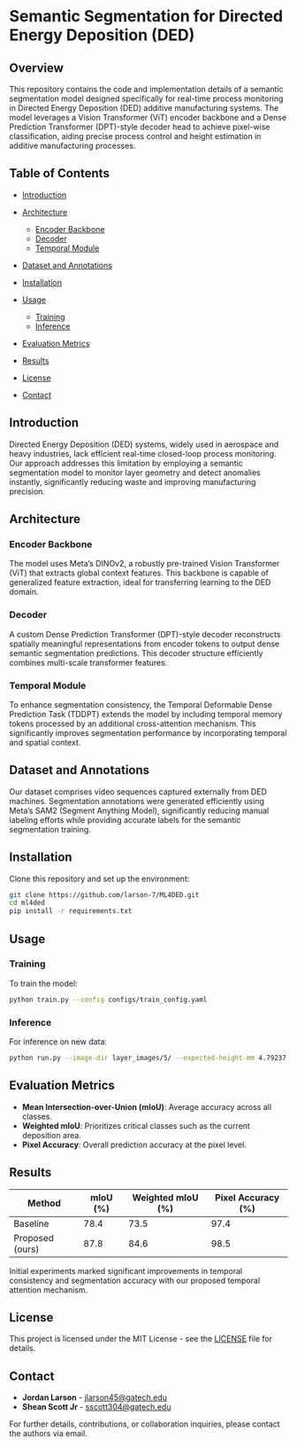 # Semantic Segmentation for Directed Energy Deposition (DED)

## Overview

This repository contains the code and implementation details of a semantic segmentation model designed specifically for real-time process monitoring in Directed Energy Deposition (DED) additive manufacturing systems. The model leverages a Vision Transformer (ViT) encoder backbone and a Dense Prediction Transformer (DPT)-style decoder head to achieve pixel-wise classification, aiding precise process control and height estimation in additive manufacturing processes.

## Table of Contents

* [Introduction](#introduction)
* [Architecture](#architecture)

  * [Encoder Backbone](#encoder-backbone)
  * [Decoder](#decoder)
  * [Temporal Module](#temporal-module)
* [Dataset and Annotations](#dataset-and-annotations)
* [Installation](#installation)
* [Usage](#usage)

  * [Training](#training)
  * [Inference](#inference)
* [Evaluation Metrics](#evaluation-metrics)
* [Results](#results)
* [License](#license)
* [Contact](#contact)

## Introduction

Directed Energy Deposition (DED) systems, widely used in aerospace and heavy industries, lack efficient real-time closed-loop process monitoring. Our approach addresses this limitation by employing a semantic segmentation model to monitor layer geometry and detect anomalies instantly, significantly reducing waste and improving manufacturing precision.

## Architecture

### Encoder Backbone

The model uses Meta’s DINOv2, a robustly pre-trained Vision Transformer (ViT) that extracts global context features. This backbone is capable of generalized feature extraction, ideal for transferring learning to the DED domain.

### Decoder

A custom Dense Prediction Transformer (DPT)-style decoder reconstructs spatially meaningful representations from encoder tokens to output dense semantic segmentation predictions. This decoder structure efficiently combines multi-scale transformer features.

### Temporal Module

To enhance segmentation consistency, the Temporal Deformable Dense Prediction Task (TDDPT) extends the model by including temporal memory tokens processed by an additional cross-attention mechanism. This significantly improves segmentation performance by incorporating temporal and spatial context.

## Dataset and Annotations

Our dataset comprises video sequences captured externally from DED machines. Segmentation annotations were generated efficiently using Meta’s SAM2 (Segment Anything Model), significantly reducing manual labeling efforts while providing accurate labels for the semantic segmentation training.

## Installation

Clone this repository and set up the environment:

```bash
git clone https://github.com/larson-7/ML4DED.git
cd ml4ded
pip install -r requirements.txt
```

## Usage

### Training

To train the model:

```bash
python train.py --config configs/train_config.yaml
```

### Inference

For inference on new data:

```bash
python run.py --image-dir layer_images/5/ --expected-height-mm 4.79237 --device mps  --color-layers --enable-temporal
```

## Evaluation Metrics

* **Mean Intersection-over-Union (mIoU)**: Average accuracy across all classes.
* **Weighted mIoU**: Prioritizes critical classes such as the current deposition area.
* **Pixel Accuracy**: Overall prediction accuracy at the pixel level.

## Results

| Method          | mIoU (%) | Weighted mIoU (%) | Pixel Accuracy (%) |
| --------------- | ------- | ----------------- | ----------- |
| Baseline        | 78.4    | 73.5              | 97.4            |
| Proposed (ours) | 87.8     | 84.6               | 98.5            |

Initial experiments marked significant improvements in temporal consistency and segmentation accuracy with our proposed temporal attention mechanism.

## License

This project is licensed under the MIT License - see the [LICENSE](LICENSE) file for details.

## Contact

* **Jordan Larson** - [jlarson45@gatech.edu](mailto:jlarson45@gatech.edu)
* **Shean Scott Jr** - [sscott304@gatech.edu](mailto:sscott304@gatech.edu)

For further details, contributions, or collaboration inquiries, please contact the authors via email.
